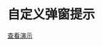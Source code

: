 # **自定义弹窗提示**  
 [查看演示](http://htmlpreview.github.io/?https://github.com/fog3211/demo/blob/branch12/index.html)  
